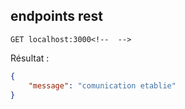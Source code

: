 ## endpoints rest 

```raw
GET localhost:3000<!--  -->
```
Résultat : 

```json
{
    "message": "comunication etablie"
}
```